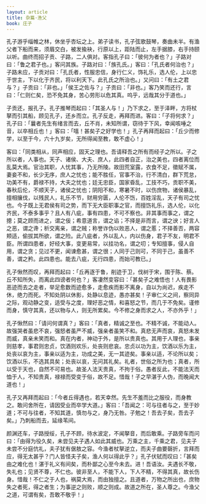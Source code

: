 ```yaml
---
layout: article
title: 杂篇·渔父
book: 庄子
---
```


孔子游乎缁帷之林，休坐乎杏坛之上。弟子读书，孔子弦歌鼓琴，奏曲未半。有渔父者下船而来，须眉交白，被发揄袂，行原以上，距陆而止，左手据膝，右手持颐以听。曲终而招子贡、子路，二人俱对。客指孔子曰：「彼何为者也？」子路对曰：「鲁之君子也。」客问其族。子路对曰：「族孔氏。」客曰：「孔氏者何治也？」子路未应，子贡对曰：「孔氏者，性服忠信，身行仁义，饰礼乐，选人伦，上以忠于世主，下以化于齐民，将以利天下。此孔氏之所治也。」又问曰：「有土之君与？」子贡曰：「非也。」「侯王之佐与？」子贡曰：「非也。」客乃笑而还行，言曰：「仁则仁矣，恐不免其身，苦心劳形以危其真。呜乎，远哉其分于道也。」

子贡还，报孔子。孔子推琴而起曰：「其圣人与！」乃下求之，至于泽畔，方将杖拏而引其船，顾见孔子，还乡而立。孔子反走，再拜而进。客曰：「子将何求？」孔子曰：「曩者先生有绪言而去，丘不肖，未知所谓，窃待于下风，幸闻咳唾之音，以卒相丘也！」客曰：「嘻！甚矣子之好学也！」孔子再拜而起曰：「丘少而修学，以至于今，六十九岁矣，无所得闻至教，敢不虚心！」

客曰：「同类相从，同声相应，固天之理也。吾请释吾之所有而经子之所以。子之所以者，人事也。天子、诸侯、大夫、庶人，此四者自正，治之美也，四者离位而乱莫大焉。官治其职，人忧其事，乃无所陵。故田荒室露，衣食不足，徵赋不属，妻妾不和，长少无序，庶人之忧也；能不胜任，官事不治，行不清白，群下荒怠，功美不有，爵禄不持，大夫之忧也；廷无忠臣，国家昏乱，工技不巧，贡职不美，春秋后伦，不顺天子，诸侯之忧也；阴阳不和，寒暑不时，以伤庶物，诸侯暴乱，擅相攘伐，以残民人，礼乐不节，财用穷匮，人伦不饬，百姓淫乱，天子有司之忧也。今子既上无君侯有司之势，而下无大臣职事之官，而擅饬礼乐，选人伦，以化齐民，不泰多事乎？且人有八疵，事有四患，不可不察也。非其事而事之，谓之摠；莫之顾而进之，谓之佞；希意道言，谓之谄；不择是非而言，谓之谀；好言人之恶，谓之谗；析交离亲，谓之贼；称誉诈伪以败恶人，谓之慝；不择善否，两容颊适，偷拔其所欲，谓之险。此八疵者，外以乱人，内以伤身，君子不友，明君不臣。所谓四患者，好经大事，变更易常，以挂功名，谓之叨；专知擅事，侵人自用，谓之贪；见过不更，闻谏愈甚，谓之很；人同于己则可，不同于己，虽善不善，谓之矜。此四患也。能去八疵，无行四患，而始可教已。」

孔子愀然而叹，再拜而起曰：「丘再逐于鲁，削迹于卫，伐树于宋，围于陈、蔡。丘不知所失，而离此四谤者何也？」客凄然变容曰：「甚矣子之难悟也！人有畏影恶迹而去之走者，举足愈数而迹愈多，走愈疾而影不离身，自以为尚迟，疾走不休，绝力而死。不知处阴以休影，处静以息迹，愚亦甚矣！子审仁义之间，察同异之际，观动静之变，适受与之度，理好恶之情，和喜怒之节，而几于不免矣。谨修而身，慎守其真，还以物与人，则无所累矣。今不修之身而求之人，不亦外乎！」

孔子愀然曰：「请问何谓真？」客曰：「真者，精诚之至也。不精不诚，不能动人。故强哭者虽悲不哀，强怒者虽严不威，强亲者虽笑不和。真悲无声而哀，真怒未发而威，真亲未笑而和。真在内者，神动于外，是所以贵真也。其用于人理也，事亲则慈孝，事君则忠贞，饮酒则欢乐，处丧则悲哀。忠贞以功为主，饮酒以乐为主，处丧以哀为主，事亲以适为主，功成之美，无一其迹矣。事亲以适，不论所以矣；饮酒以乐，不选其具矣；处丧以哀，无问其礼矣。礼者，世俗之所为也；真者，所以受于天也，自然不可易也。故圣人法天贵真，不拘于俗。愚者反此，不能法天而恤于人，不知贵真，禄禄而受变于俗，故不足。惜哉！子之早湛于人伪，而晚闻大道也！」

孔子又再拜而起曰：「今者丘得遇也，若天幸然。先生不羞而比之服役，而身教之。敢问舍所在，请因受业而卒学大道。」客曰：「吾闻之：可与往者与之，至于妙道；不可与往者，不知其道，慎勿与之，身乃无咎。子勉之！吾去子矣，吾去子矣。」乃刺船而去，延缘苇间。

颜渊还车，子路授绥，孔子不顾，待水波定，不闻拏音，而后敢乘。子路旁车而问曰：「由得为役久矣，未尝见夫子遇人如此其威也。万乘之主，千乘之君，见夫子未尝不分庭伉礼，夫子犹有倨敖之容。今渔者杖拏逆立，而夫子曲要磬折，言拜而应，得无太甚乎？门人皆怪夫子矣，渔人何以得此乎？」孔子伏轼而叹曰：「甚矣由之难化也！湛于礼义有间矣，而朴鄙之心至今未去。进！吾语汝。夫遇长不敬，失礼也；见贤不尊，不仁也。彼非至人，不能下人，下人不精，不得其真，故长伤身。惜哉！不仁之于人也，祸莫大焉，而由独擅之。且道者，万物之所出也，庶物失之者死，得之者生；为事逆之则败，顺之则成。故道之所在，圣人尊之。今渔父之道，可谓有矣，吾敢不敬乎！」

